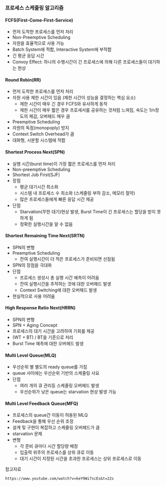 ### 프로세스 스케줄링 알고리즘

#### FCFS(First-Come-First-Service)
- 먼저 도착한 프로세스를 먼저 처리
- Non-Preemptive Scheduling
- 자원을 효율적으로 사용 가능
- Batch System에 적합, Interactive System에 부적합
- 긴 평균 응답 시간
- Convoy Effect: 하나의 수행시간이 긴 프로세스에 의해 다른 프로세스들이 대기하는 현상

#### Round Robin(RR)
- 먼저 도착한 프로세스를 먼저 처리
- 자원 사용 제한 시간이 있음 (제한 시간이 성능을 결정하는 핵심 요소)
  - 제한 시간이 매우 긴 경우 FCFS와 유사하게 동작
  - 제한 시간이 매우 짧은 경우 프로세서를 공유하는 것처럼 느껴짐, 속도는 1/n정도의 체감, 오버헤드 매우 큼
- Preemptive Scheduling
- 자원의 독점(monopoply) 방지
- Context Switch Overhead가 큼
- 대화형, 시분할 시스템에 적합

#### Shortest Process Next(SPN)
- 실행 시간(burst time)이 가장 짧은 프로세스를 먼저 처리
- Non-preemptive Scheduling
- Shortest Job First(SJF)
- 장점
  - 평균 대기시간 최소화
  - 시스템 내 프로세스 수 최소화 (스케줄링 부하 감소, 메모리 절약)
  - 많은 프로세스들에게 빠른 응답 시간 제공
- 단점
  - Starvation(무한 대기)현상 발생, Burst Time이 긴 프로세스는 할당을 받지 못하게 됨
  - 정확한 실행시간을 알 수 없음

#### Shortest Remaining Time Next(SRTN)
- SPN의 변형
- Preemptive Scheduling
  - 잔여 실행시간이 더 적은 프로세스가 준비되면 선점됨
- SPN의 장점을 극대화
- 단점
  - 프로세스 생성시 총 실행 시간 예측이 어려움
  - 잔여 실행시간을 추적하는 것에 대한 오버해드 발생
  - Context Switching에 대한 오버헤드 발생
- 현실적으로 사용 어려움

#### High Response Ratio Next(HRRN)
- SPN의 변형
- SPN + Aging Concept
- 프로세스의 대기 시간을 고려하여 기회를 제공
- (WT + BT) / BT을 기준으로 처리
- Burst Time 예측에 대한 오버헤드 발생

#### Multi Level Queue(MLQ)
- 우선순위 별 별도의 ready queue를 가짐
- queue 사이에는 우선순위 기반의 스케줄링 사요
- 단점
  - 여러 개의 큐 관리등 스케줄링 오버헤드 발생
  - 우선순위가 낮은 queue는 starvation 현상 발생 가능

#### Multi Level Feedback Queue(MFQ)
- 프로세스의 queue간 이동이 허용된 MLQ
- Feedback을 통해 우선 순위 조정
- 설계 및 구현이 복잡하고 스케줄링 오버헤드가 큼
- starvation 문제
- 변형
  - 각 준비 큐마다 시간 할당량 배정
  - 입출력 위주의 프로세스를 상위 큐로 이동
  - 대기 시간이 지정된 시간을 초과한 프로세스는 상위 프로세스로 이동







참고자료
```
https://www.youtube.com/watch?v=keY9Wi7scEs&t=22s
```











